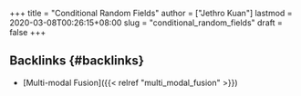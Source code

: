 +++
title = "Conditional Random Fields"
author = ["Jethro Kuan"]
lastmod = 2020-03-08T00:26:15+08:00
slug = "conditional_random_fields"
draft = false
+++

## Backlinks {#backlinks}

-   [Multi-modal Fusion]({{< relref "multi_modal_fusion" >}})
